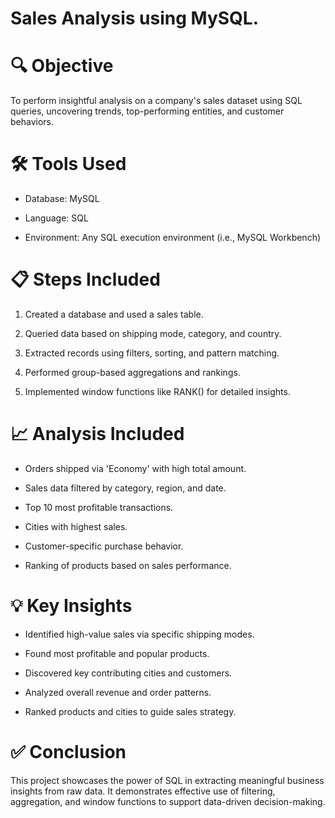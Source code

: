 # Sales Analysis using MySQL.

# 🔍 Objective
To perform insightful analysis on a company's sales dataset using SQL queries, uncovering trends, top-performing entities, and customer behaviors.

# 🛠️ Tools Used
*  Database: MySQL

*  Language: SQL

*  Environment: Any SQL execution environment (i.e., MySQL Workbench)

# 📋 Steps Included
1. Created a database and used a sales table.

2. Queried data based on shipping mode, category, and country.

3. Extracted records using filters, sorting, and pattern matching.

4. Performed group-based aggregations and rankings.

5. Implemented window functions like RANK() for detailed insights.

# 📈 Analysis Included
* Orders shipped via 'Economy' with high total amount.

* Sales data filtered by category, region, and date.

* Top 10 most profitable transactions.

* Cities with highest sales.

- Customer-specific purchase behavior.

- Ranking of products based on sales performance.

# 💡 Key Insights
- Identified high-value sales via specific shipping modes.

- Found most profitable and popular products.

- Discovered key contributing cities and customers.

- Analyzed overall revenue and order patterns.

- Ranked products and cities to guide sales strategy.

# ✅ Conclusion
This project showcases the power of SQL in extracting meaningful business insights from raw data. It demonstrates effective use of filtering, aggregation, and window functions to support data-driven decision-making.
